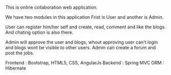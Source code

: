 This is online collaboration web application. 

We have two modules in this application Frist is User and another is Admin.

User can register him/her self and create, read, comment and  like the blogs. And chating option is also there.

Admin will approve the user and blogs, whout approving user can't login and blogs wont be visible to other users. Admin can create a forum and post the jobs.


Frontend : Bootstrap, HTML5, CSS, AngularJs
Backend  : Spring MVC
ORM      : Hibernate